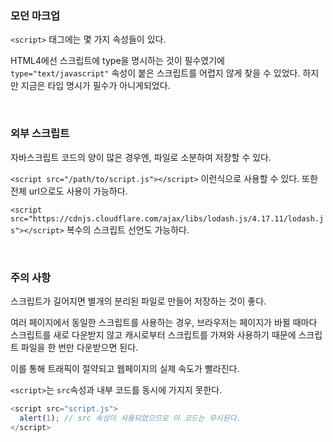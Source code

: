 ### 모던 마크업

`<script>` 태그에는 몇 가지 속성들이 있다.

HTML4에선 스크립트에 type을 명시하는 것이 필수였기에 `type="text/javascript"` 속성이 붙은 스크립트를 어렵지 않게 찾을 수 있었다.
하지만 지금은 타입 명시가 필수가 아니게되었다.

<br/>

### 외부 스크립트

자바스크립트 코드의 양이 많은 경우엔, 파일로 소분하여 저장할 수 있다.

`<script src="/path/to/script.js"></script>` 이런식으로 사용할 수 있다.
또한 전체 url으로도 사용이 가능하다.

`<script src="https://cdnjs.cloudflare.com/ajax/libs/lodash.js/4.17.11/lodash.js"></script>`
복수의 스크립트 선언도 가능하다.

<br/>

### 주의 사항

스크립트가 길어지면 별개의 분리된 파일로 만들어 저장하는 것이 좋다.

여러 페이지에서 동일한 스크립트를 사용하는 경우, 브라우저는 페이지가 바뀔 때마다 스크립트를 새로 다운받지 않고 캐시로부터 스크립트를 가져와 사용하기 때문에 스크립트 파일을 한 번만 다운받으면 된다.

이를 통해 트래픽이 절약되고 웹페이지의 실제 속도가 빨라진다.

`<script>`는 `src`속성과 내부 코드를 동시에 가지지 못한다.

```js
<script src="script.js">
  alert(1); // src 속성이 사용되었으므로 이 코드는 무시된다.
</script>
```
